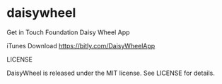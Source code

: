 # daisywheel

Get in Touch Foundation Daisy Wheel App

iTunes Download
https://bitly.com/DaisyWheelApp

LICENSE

DaisyWheel is released under the MIT license. See LICENSE for details.
